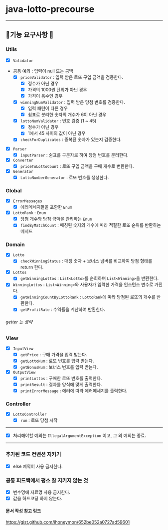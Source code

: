 # java-lotto-precourse
- - - 
## 👷기능 요구사항 👷
### Utils
- [x] `Validator`
- 공통 예외 : 입력이 null 또는 공백
  - [x] `priceValidator` : 입력 받은 로또 구입 금액을 검증한다.
    - [x] 정수가 아닌 경우
    - [x] 가격의 1000원 단위가 아닌 경우
    - [x] 가격이 음수인 경우 
  - [x] `winningNumValidator` : 입력 받은 당첨 번호를 검증한다.
    - [x] 입력 패턴이 다른 경우
    - [x] 쉼표로 분리한 숫자의 개수가 6이 아닌 경우
  - [x] `lottoNumValidator` : 번호 검증 (1 ~ 45) 
    - [x] 정수가 아닌 경우
    - [x] 1에서 45 사이의 값이 아닌 경우
  - [x] `checkForDuplicates` : 중복된 숫자가 있는지 검증한다.
- [x] `Parser`
  - [x] `inputParser` : 쉼표를 구분자로 하여 당첨 번호를 분리한다.
- [x] `Converter`
  - [x] `priceToLottoCount` : 로또 구입 금액을 구매 개수로 변환한다.
- [x] `Generator`
  - [x] `LottoNumberGenerator` : 로또 번호를 생성한다.
### Global
- [x] `ErrorMessages`
  - [x] 에러메세지들을 포함한 `Enum` 
- [x] `LottoRank` : `Enum`
  - [x] 당첨 개수와 당첨 금액을 관리하는 `Enum`
  - [x] `findByMatchCount` : 매칭된 숫자의 개수에 따라 적절한 로또 순위를 반환하는 메서드
### Domain
- [x] `Lotto`
  - [x] `checkWinningStatus` : 매칭 숫자 + 보너스 넘버를 비교하여 당첨 형태를 return 한다.
- [x] `Lottos`
  - [x] `getWinningLottos` : `List<Lotto>`를 순회하며 `List<Winning>`을 반환한다.
- [x] `WinningLottos` : `List<Winning>`와 사용자가 입력한 가격을 인스턴스 변수로 가진다.
  - [x] `getWinningCountByLottoRank` : `LottoRank`에 따라 당첨된 로또의 개수를 반환한다.
  - [x] `getProfitRate` : 수익률을 계산하여 반환한다.
###### getter 는 생략
### View
- [x] `InputView`
  - [x] `getPrice` : 구매 가격을 입력 받는다.
  - [x] `getLottoNum` : 로또 번호를 입력 받는다.
  - [x] `getBonusNum` : 보너스 번호를 입력 받는다.
- [x] `OutputView`
  - [x] `printLottos` : 구매한 로또 번호를 출력한다.
  - [x] `printResult` : 결과를 양식에 맞게 출력한다.
  - [x] `printErrorMessage` : 에러에 따라 에러메세지를 출력한다.
### Controller
- [x] `LottoController`
  - [x] `run` : 로또 당첨 시작
- - -
- [x] 처리해야할 예외는 `IllegalArgumentException` 이고, 그 외 예외는 종료.
- - - 
### 추가된 코드 컨벤션 지키기
- [x] else 예약어 사용 금지한다.
### 공통 피드백에서 평소 잘 지키지 않는 것
- [x] 변수명에 자료명 사용 금지한다.
- [x] 값을 하드코딩 하지 않는다.
#### 문서 작성 참고 링크
<https://gist.github.com/ihoneymon/652be052a0727ad59601>
